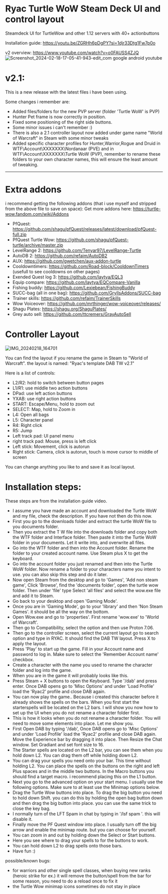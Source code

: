 # Ryac Turtle WoW Steam Deck UI and control layout
Steamdeck UI for TurtleWow and other 1.12 servers with 40+ actionbuttons

Installation guide:
https://youtu.be/ZGRHh6pDgPY?si=1djr33Dtg1Fw7p0o

v2 overview:
https://www.youtube.com/watch?v=o0FAUSS4ZJQ
![Screenshot_2024-02-18-17-05-41-943-edit_com google android youtube](https://github.com/Ryac1/Ryac_TW_Steamdeck_UI/assets/133106738/8d73f153-8814-4458-9fbc-fd5d8e5cb720)


# v2.1:
This is a new release with the latest files i have been using.

Some changes i remember are:

- Added files/folders for the new PVP server (folder 'Turtle WoW' is PVP) 
- Hunter Pet frame is now correctly in position.
- Fixed some positioning of the right side buttons.
- Some minor issues i can't remember :)
- There is also a 2.1 controller layout now added under game name "World of Warcraft" in Steam with some minor tweaks
- Added specific character profiles for Hunter,Warrior,Rogue and Druid in WTF\Account\XXXXXXX\Nordanaar (PVE) and in WTF\Account\XXXXXXX\Turtle WoW (PVP), remember to rename these folders to your own character names, this will ensure the least amount of tweaking.
  
-----------------------------------
# Extra addons
i recommend getting the following addons (that i use myself and stripped from the above file to save on space):
Get more addons here: https://turtle-wow.fandom.com/wiki/Addons

- PfQuest:  https://github.com/shagu/pfQuest/releases/latest/download/pfQuest-full.zip
- PfQuest Turtle Wow:  https://github.com/shagu/pfQuest-turtle/archive/master.zip
- LevelRange 2: https://github.com/Tenyar97/LevelRange-Turtle
- AutoDB 2: https://github.com/refaim/AutoDB2
- AUX: https://github.com/gwetchen/aux-addon-turtle
- Cooldowntimers: https://github.com/Road-block/CooldownTimers (usefull to see cooldowns on other pages)
- Exended Quest log 3: https://github.com/laytya/EQL3
- Equip compare: https://github.com/laytya/EQCompare-Vanilla
- Fishing buddy: https://github.com/Lexiebean/FishingBuddy
- SUCC-bag (all in one bag): https://github.com/GryllsAddons/SUCC-bag
- Trainer skills: https://github.com/refaim/TrainerSkills
- Wow Voiceover: https://github.com/mrthinger/wow-voiceover/releases/
- Shagu Plates: https://shagu.org/ShaguPlates/
- Grey auto sell: https://github.com/ttcremers/GrayAutoSell

# Controller Layout
![IMG_20240218_164701](https://github.com/Ryac1/Ryac_TW_Steamdeck_UI/assets/133106738/5477e7d4-1392-477a-8225-a0712ba84ad7)

You can find the layout if you rename the game in Steam to "World of Warcraft".
the layout is named: "Ryac's template DAB TW v2.1"

Here is a list of controls:

- L2/R2: hold to switch between button pages
- L1/R1: use middle two action buttons
- DPad: use left action buttons
- YXAB: use right action buttons
- START: Escape/Menu, hold to zoom out
- SELECT: Map, hold to Zoom in
- L4: Open all bags
- L5: Character panel
- R4: Right click
- R5: Jump
- Left track pad: UI panel menu
- right track pad: Mouse, press is left click
- Left stick: Movement, click is autorun
- Right stick: Camera, click is autorun, touch is move cursor to middle of screen

You can change anything you like to and save it as local layout.

# Installation steps:

These steps are from the installation guide video.

- I assume you have made an account and downloaded the Turtle WoW and my file, check the description. If you have not then do this now.
- First you go to the downloads folder and extract the turtle WoW file to you documents folder.
- Then you extract the T W file into the downloads folder and copy both the WTF folder and Interface folder. Then paste it into the Turtle WoW folder in your documents.  Let it write into, and overwrite all files.
- Go into the WTF folder and then into the Account folder. Rename the folder to your created account name. Use Steam plus X to get the keyboard.
- Go into the account folder you just renamed and then into the Turtle WoW folder. Now rename a folder to your characters name you intent to use. you can also skip this step and do it later.
- Now open Steam from the desktop and go to 'Games', 'Add non steam game', Click 'Browse', find the 'documents folder', open the turtle wow folder. Then under 'file' type Select 'all files' and select the wow.exe file and add it to Steam.
- Go back to your desktop and open 'Gaming Mode'.
- Once you are in 'Gaming Mode', go to your 'library' and then 'Non Steam Games'. it should be all the way on the bottom.
- Open Wow.exe and go to 'properties'. First rename 'wow.exe' to 'World of Warcraft'.
- Then go to Compatibility, select the option and then use Proton 7.06.
- Then go to the controller screen, select the current layout go to search option and type in RYAC. It should find the DAB TW layout. Press X to apply the layout.
- Press 'Play' to start up the game. Fill in your Account name and password to log in. Make sure to select the 'Remember Account name' checkbox.
- Create a character with the name you used to rename the character folder and log into the game.
- When you are in the game it will probably looks like this.
- Press Steam + X buttons to open the Keyboard. Type '/dab' and press enter.  Once DAB opens go to 'Misc Options' and under 'Load Profile' load the 'Ryac2' profile and close DAB again.
- You can now play the game.. Because i created this character before it already shows the spells on the bars. When you first start the starterspells will be located on the L2 bars. I will show you now how to set up the UI when you do not rename a character folder first.
- This is how it looks when you do not rename a character folder. You will need to move some elements into place. Let me show you.
- First Open DAB by typing '/dab', Once DAB opens go to 'Misc Options' and under 'Load Profile' load the 'Ryac2' profile and close DAB again. Move the Experience bar by dragging it into place. Then  Resize the Chat window. Set Gradiant and set font size to 16.
- The Starter spells are located on the L2 bar, you can see them when you hold down L2. You can drag them off while holding down L2.
- You can drag your spells you need onto your bar. This time without holding L2. You can place the spells on the buttons on the right and left Plus spaces and in the middle two buttons. In the Macro buttons you should find a target macro. i recommend placing this on the L1 button.
- Next you go to the advanced option on your start menu. I usually use the following options. Make sure to at least use the Minimap options below.
- Drag the Turtle Wow buttons into place. To drag the big button you need to hold down Shift. you can do this by holding the open bag button down and then drag the big button into place. you can use the same trick to close the key bag.
- I normally turn of the LFT Spam  in chat by typing in '/lsf spam '. this will disable it.
- Finally move the PF Quest window into place.  I usually turn off the big arrow and enable the minimap route. but you can choose for yourself.
- You can zoom in and out by holding down the Select or Start buttons.
- Here you see where to drag your spells to for the buttons to work.
- You can hold down L2 to drag spells onto those bars.
- Have fun :)

possible/known bugs:

- for warriors and other single spell classes, when buying new ranks (heroic strike for ex.) it will remove the button/spell from the bar for some reason, you need to do a reload once to fix it
- the Turtle Wow minimap icons sometimes do not stay in place
